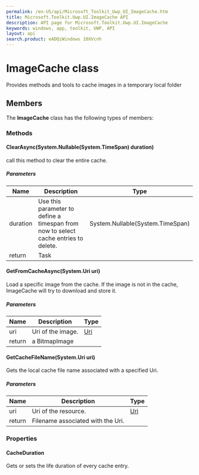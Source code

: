 ```yaml
---
permalink: /en-US/api/Microsoft_Toolkit_Uwp_UI_ImageCache.htm
title: Microsoft.Toolkit.Uwp.UI.ImageCache API 
description: API page for Microsoft.Toolkit.Uwp.UI.ImageCache
keywords: windows, app, toolkit, UWP, API
layout: api
search.product: eADQiWindows 10XVcnh
---
```



# ImageCache class

Provides methods and tools to cache images in a temporary local folder

## Members

The **ImageCache** class has the following types of members:

### Methods

#### ClearAsync(System.Nullable(System.TimeSpan) duration)

call this method to clear the entire cache.

##### Parameters



| Name | Description | Type || --- | --- | --- || duration | Use this parameter to define a timespan from now to select cache entries to delete. | System.Nullable(System.TimeSpan) || return |Task |


#### GetFromCacheAsync(System.Uri uri)

Load a specific image from the cache. If the image is not in the cache, ImageCache will try to download and store it.

##### Parameters



| Name | Description | Type || --- | --- | --- || uri | Uri of the image. | [Uri](https://msdn.microsoft.com/library/windows/apps/System.Uri) || return |a BitmapImage |


#### GetCacheFileName(System.Uri uri)

Gets the local cache file name associated with a specified Uri.

##### Parameters



| Name | Description | Type || --- | --- | --- || uri | Uri of the resource. | [Uri](https://msdn.microsoft.com/library/windows/apps/System.Uri) || return |Filename associated with the Uri. |


### Properties

#### CacheDuration

Gets or sets the life duration of every cache entry.


